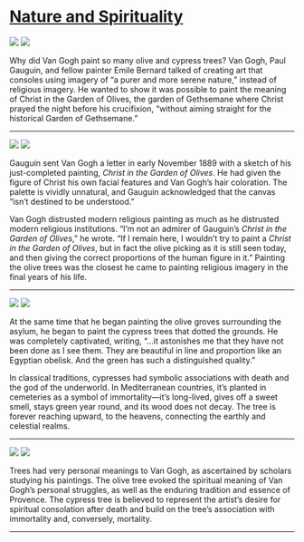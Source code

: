 # [Nature and Spirituality](http://artstories.artsmia.org/#/stories/1119)

![](http://cdn.dx.artsmia.org/thumbs/tn_2014_TDX_MIAArtStories_377.jpg)
![](http://cdn.dx.artsmia.org/thumbs/tn_2014_TDX_MIAArtStories_356.jpg)

Why did Van Gogh paint so many olive and cypress trees? Van Gogh, Paul Gauguin, and fellow painter Emile Bernard talked of creating art that consoles using imagery of “a purer and more serene nature,” instead of religious imagery. He wanted to show it was possible to paint the meaning of Christ in the Garden of Olives, the garden of Gethsemane where Christ prayed the night before his crucifixion, “without aiming straight for the historical Garden of Gethsemane.”

---

![](http://cdn.dx.artsmia.org/thumbs/tn_2015_DelacroixModernity_003.jpg)
![](http://cdn.dx.artsmia.org/thumbs/tn_2014_TDX_MIAArtStories_363.jpg)

Gauguin sent Van Gogh a letter in early November 1889 with a sketch of his just-completed painting, *Christ in the Garden of Olives*. He had given the figure of Christ his own facial features and Van Gogh’s hair coloration. The palette is vividly unnatural, and Gauguin acknowledged that the canvas “isn’t destined to be understood.”

Van Gogh distrusted modern religious painting as much as he distrusted modern religious institutions. “I’m not an admirer of Gauguin’s *Christ in the Garden of Olives*,” he wrote. “If I remain here, I wouldn’t try to paint a *Christ in the Garden of Olives*, but in fact the olive picking as it is still seen today, and then giving the correct proportions of the human figure in it.” Painting the olive trees was the closest he came to painting religious imagery in the final years of his life.

---

![](http://cdn.dx.artsmia.org/thumbs/tn_2014_TDX_MIAArtStories_376.jpg)
![](http://cdn.dx.artsmia.org/thumbs/tn_2014_TDX_MIAArtStories_358.jpg)

At the same time that he began painting the olive groves surrounding the asylum, he began to paint the cypress trees that dotted the grounds. He was completely captivated, writing, “…it astonishes me that they have not been done as I see them. They are beautiful in line and proportion like an Egyptian obelisk. And the green has such a distinguished quality.”

In classical traditions, cypresses had symbolic associations with death and the god of the underworld. In Mediterranean countries, it’s planted in cemeteries as a symbol of immortality—it’s long-lived, gives off a sweet smell, stays green year round, and its wood does not decay. The tree is forever reaching upward, to the heavens, connecting the earthly and celestial realms.

---

![](http://cdn.dx.artsmia.org/thumbs/tn_2014_TDX_MIAArtStories_372.jpg)
![](http://cdn.dx.artsmia.org/thumbs/tn_2014_TDX_MIAArtStories_369.jpg)

Trees had very personal meanings to Van Gogh, as ascertained by scholars studying his paintings. The olive tree evoked the spiritual meaning of Van Gogh’s personal struggles, as well as the enduring tradition and essence of Provence. The cypress tree is believed to represent the artist’s desire for spiritual consolation after death and build on the tree’s association with immortality and, conversely, mortality.

---
